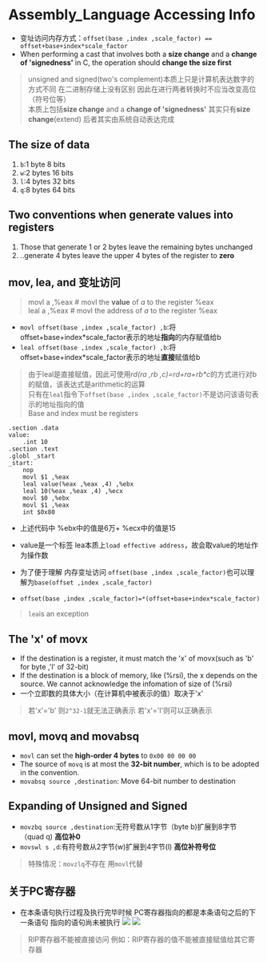 # Assembly_Language Accessing Info

* 变址访问内存方式：`offset(base ,index ,scale_factor) == offset+base+index*scale_factor`
* When performing a cast that involves both a **size change** and a **change of 'signedness'** in C, the operation should **change the size first**
> unsigned and signed(two's complement)本质上只是计算机表达数字的方式不同 在二进制存储上没有区别 因此在进行两者转换时不应当改变高位（符号位等）  
> 本质上包括**size change** and a **change of 'signedness'** 其实只有**size change**(extend) 后者其实由系统自动表达完成

## The size of data
1. `b`:1 byte 8 bits
2. `w`:2 bytes 16 bits
3. `l`:4 bytes 32 bits
4. `q`:8 bytes 64 bits

## Two conventions when generate values into registers
1. Those that generate 1 or 2 bytes leave the remaining bytes unchanged
2. ..generate 4 bytes leave the upper 4 bytes of the register to **zero**

## mov, lea, and 变址访问
> movl a ,%eax # movl the **value** of *a* to the register %eax  
> leal a ,%eax # movl the address of *a* to the register %eax

* `movl offset(base ,index ,scale_factor) ,b`:将offset+base+index*scale_factor表示的地址**指向**的内存赋值给b
* `leal offset(base ,index ,scale_factor) ,b`:将offset+base+index*scale_factor表示的地址**直接**赋值给b
> 由于leal是直接赋值，因此可使用*rd(ra ,rb ,c)=rd+ra+rb\*c*的方式进行对b的赋值，该表达式是arithmetic的运算  
> 只有在`leal`指令下`offset(base ,index ,scale_factor)`不是访问该语句表示的地址指向的值  
> Base and index must be registers

```
.section .data
value:
	.int 10
.section .text
.globl _start
_start:
	nop
	movl $1 ,%eax
	leal value(%eax ,%eax ,4) ,%ebx
	leal 10(%eax ,%eax ,4) ,%ecx
	movl $0 ,%ebx
	movl $1 ,%eax
	int $0x80
```

* 上述代码中 %ebx中的值是6万+  %ecx中的值是15
* value是一个标签 lea本质上`load effective address`，故会取value的地址作为操作数

* 为了便于理解 内存变址访问 `offset(base ,index ,scale_factor)`也可以理解为`base(offset ,index ,scale_factor)`
* `offset(base ,index ,scale_factor)=*(offset+base+index*scale_factor)`
> `lea`is an exception

## The 'x' of movx
* If the destination is a register, it must match the 'x' of movx(such as 'b' for byte ,'l' of 32-bit)
* If the destination is a block of memory, like (%rsi), the x depends on the source. We cannot acknowledge the infomation of size of (%rsi)
* 一个立即数的具体大小（在计算机中被表示的值）取决于'x'
> 若'x'='b' 则`2^32-1`就无法正确表示 若'x'='l'则可以正确表示

## movl, movq and movabsq
* `movl` can set the **high-order 4 bytes** to `0x00 00 00 00`
* The source of `movq` is at most the **32-bit number**, which is to be adopted in the convention.
* `movabsq source ,destination`: Move 64-bit number to destination

## Expanding of Unsigned and Signed
* `movzbq source ,destination`:无符号数从1字节（byte b)扩展到8字节（quad q) **高位补0**
* `movswl s ,d`:有符号数从2字节(w)扩展到4字节(l) **高位补符号位**
> 特殊情况：`movzlq`不存在 用`movl`代替

## 关于PC寄存器
* 在本条语句执行过程及执行完毕时候 PC寄存器指向的都是本条语句之后的下一条语句 指向的语句尚未被执行
![](/Users/administrator/Documents/CSAPP_Study/photo/截屏2020-01-01下午3.54.17.png)
![](/Users/administrator/Documents/CSAPP_Study/photo/截屏2020-01-01下午4.02.01.png)

> RIP寄存器不能被直接访问 例如：RIP寄存器的值不能被直接赋值给其它寄存器
